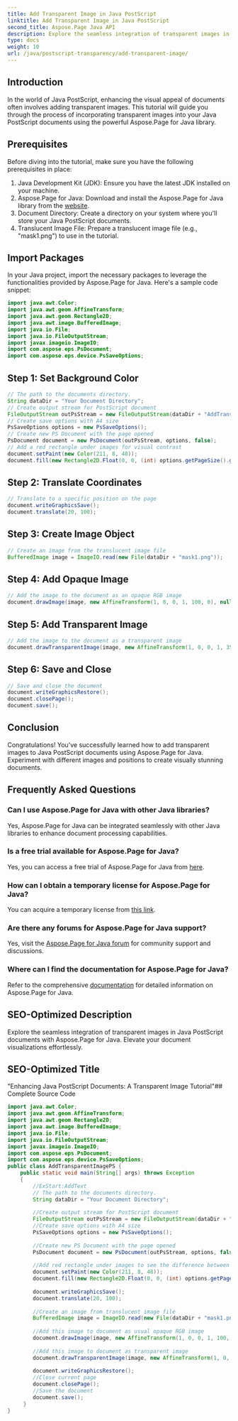 ```yaml
---
title: Add Transparent Image in Java PostScript
linktitle: Add Transparent Image in Java PostScript
second_title: Aspose.Page Java API
description: Explore the seamless integration of transparent images in Java PostScript documents with Aspose.Page for Java. Elevate your document visualizations effortlessly.
type: docs
weight: 10
url: /java/postscript-transparency/add-transparent-image/
---
```

## Introduction
In the world of Java PostScript, enhancing the visual appeal of documents often involves adding transparent images. This tutorial will guide you through the process of incorporating transparent images into your Java PostScript documents using the powerful Aspose.Page for Java library.
## Prerequisites
Before diving into the tutorial, make sure you have the following prerequisites in place:
1. Java Development Kit (JDK): Ensure you have the latest JDK installed on your machine.
2. Aspose.Page for Java: Download and install the Aspose.Page for Java library from the [website](https://releases.aspose.com/page/java/).
3. Document Directory: Create a directory on your system where you'll store your Java PostScript documents.
4. Translucent Image File: Prepare a translucent image file (e.g., "mask1.png") to use in the tutorial.
## Import Packages
In your Java project, import the necessary packages to leverage the functionalities provided by Aspose.Page for Java. Here's a sample code snippet:
```java
import java.awt.Color;
import java.awt.geom.AffineTransform;
import java.awt.geom.Rectangle2D;
import java.awt.image.BufferedImage;
import java.io.File;
import java.io.FileOutputStream;
import javax.imageio.ImageIO;
import com.aspose.eps.PsDocument;
import com.aspose.eps.device.PsSaveOptions;
```
## Step 1: Set Background Color
```java
// The path to the documents directory.
String dataDir = "Your Document Directory";
// Create output stream for PostScript document
FileOutputStream outPsStream = new FileOutputStream(dataDir + "AddTransparentImage_outPS.ps");
// Create save options with A4 size
PsSaveOptions options = new PsSaveOptions();
// Create new PS Document with the page opened
PsDocument document = new PsDocument(outPsStream, options, false);
// Add a red rectangle under images for visual contrast
document.setPaint(new Color(211, 8, 48));
document.fill(new Rectangle2D.Float(0, 0, (int) options.getPageSize().getWidth(), 300));
```
## Step 2: Translate Coordinates
```java
// Translate to a specific position on the page
document.writeGraphicsSave();
document.translate(20, 100);
```
## Step 3: Create Image Object
```java
// Create an image from the translucent image file
BufferedImage image = ImageIO.read(new File(dataDir + "mask1.png"));
```
## Step 4: Add Opaque Image
```java
// Add the image to the document as an opaque RGB image
document.drawImage(image, new AffineTransform(1, 0, 0, 1, 100, 0), null);
```
## Step 5: Add Transparent Image
```java
// Add the image to the document as a transparent image
document.drawTransparentImage(image, new AffineTransform(1, 0, 0, 1, 350, 0), 255);
```
## Step 6: Save and Close
```java
// Save and close the document
document.writeGraphicsRestore();
document.closePage();
document.save();
```
## Conclusion
Congratulations! You've successfully learned how to add transparent images to Java PostScript documents using Aspose.Page for Java. Experiment with different images and positions to create visually stunning documents.
## Frequently Asked Questions
### Can I use Aspose.Page for Java with other Java libraries?
Yes, Aspose.Page for Java can be integrated seamlessly with other Java libraries to enhance document processing capabilities.
### Is a free trial available for Aspose.Page for Java?
Yes, you can access a free trial of Aspose.Page for Java from [here](https://releases.aspose.com/).
### How can I obtain a temporary license for Aspose.Page for Java?
You can acquire a temporary license from [this link](https://purchase.aspose.com/temporary-license/).
### Are there any forums for Aspose.Page for Java support?
Yes, visit the [Aspose.Page for Java forum](https://forum.aspose.com/c/page/39) for community support and discussions.
### Where can I find the documentation for Aspose.Page for Java?
Refer to the comprehensive [documentation](https://reference.aspose.com/page/java/) for detailed information on Aspose.Page for Java.
## SEO-Optimized Description
Explore the seamless integration of transparent images in Java PostScript documents with Aspose.Page for Java. Elevate your document visualizations effortlessly. 
## SEO-Optimized Title
"Enhancing Java PostScript Documents: A Transparent Image Tutorial"## Complete Source Code
```java
import java.awt.Color;
import java.awt.geom.AffineTransform;
import java.awt.geom.Rectangle2D;
import java.awt.image.BufferedImage;
import java.io.File;
import java.io.FileOutputStream;
import javax.imageio.ImageIO;
import com.aspose.eps.PsDocument;
import com.aspose.eps.device.PsSaveOptions;
public class AddTransparentImagePS {
	public static void main(String[] args) throws Exception
	{ 
		//ExStart:AddText
		// The path to the documents directory.
		String dataDir = "Your Document Directory";
		
		//Create output stream for PostScript document
		FileOutputStream outPsStream = new FileOutputStream(dataDir + "AddTransparentImage_outPS.ps");
		//Create save options with A4 size
		PsSaveOptions options = new PsSaveOptions();
		
		//Create new PS Document with the page opened
        PsDocument document = new PsDocument(outPsStream, options, false);
		
        //Add red rectangle under images to see the difference between addImage() and addTransparentImage() methods 
        document.setPaint(new Color(211, 8, 48));
        document.fill(new Rectangle2D.Float(0, 0, (int) options.getPageSize().getWidth(), 300));
        
        document.writeGraphicsSave();
        document.translate(20, 100);
        
        //Create an image from translucent image file
        BufferedImage image = ImageIO.read(new File(dataDir + "mask1.png"));        
        
        //Add this image to document as usual opaque RGB image
        document.drawImage(image, new AffineTransform(1, 0, 0, 1, 100, 0), null);
        
        //Add this image to document as transparent image
        document.drawTransparentImage(image, new AffineTransform(1, 0, 0, 1, 350, 0), 255);
        
        document.writeGraphicsRestore();
        //Close current page
		document.closePage();
		//Save the document
		document.save();
	 }
}
```
